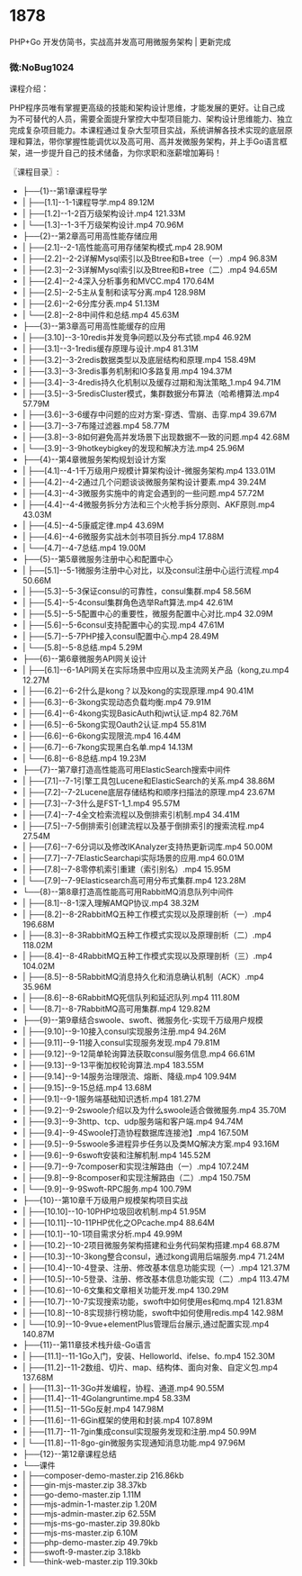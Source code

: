 # 1878
PHP+Go 开发仿简书，实战高并发高可用微服务架构 | 更新完成
### 微:NoBug1024 


课程介绍：

PHP程序员唯有掌握更高级的技能和架构设计思维，才能发展的更好。让自己成为不可替代的人员，需要全面提升掌控大中型项目能力、架构设计思维能力、独立完成复杂项目能力。本课程通过复杂大型项目实战，系统讲解各技术实现的底层原理和算法，带你掌握性能调优以及高可用、高并发微服务架构，并上手Go语言框架，进一步提升自己的技术储备，为你求职和涨薪增加筹码！

〖课程目录〗:

- ├──{1}--第1章课程导学  
- |   ├──[1.1]--1-1课程导学.mp4  89.12M
- |   ├──[1.2]--1-2百万级架构设计.mp4  121.33M
- |   └──[1.3]--1-3千万级架构设计.mp4  70.96M
- ├──{2}--第2章高可用高性能存储应用  
- |   ├──[2.1]--2-1高性能高可用存储架构模式.mp4  28.90M
- |   ├──[2.2]--2-2详解Mysql索引以及Btree和B+tree（一）.mp4  96.83M
- |   ├──[2.3]--2-3详解Mysql索引以及Btree和B+tree（二）.mp4  94.65M
- |   ├──[2.4]--2-4深入分析事务和MVCC.mp4  170.64M
- |   ├──[2.5]--2-5主从复制和读写分离.mp4  128.98M
- |   ├──[2.6]--2-6分库分表.mp4  51.13M
- |   └──[2.8]--2-8中间件和总结.mp4  45.63M
- ├──{3}--第3章高可用高性能缓存的应用  
- |   ├──[3.10]--3-10redis并发竞争问题以及分布式锁.mp4  46.92M
- |   ├──[3.1]--3-1redis缓存原理与设计.mp4  81.31M
- |   ├──[3.2]--3-2redis数据类型以及底层结构和原理.mp4  158.49M
- |   ├──[3.3]--3-3redis事务机制和IO多路复用.mp4  194.37M
- |   ├──[3.4]--3-4redis持久化机制以及缓存过期和淘汰策略_1.mp4  94.71M
- |   ├──[3.5]--3-5redisCluster模式，集群数据分布算法（哈希槽算法.mp4  57.79M
- |   ├──[3.6]--3-6缓存中问题的应对方案-穿透、雪崩、击穿.mp4  39.67M
- |   ├──[3.7]--3-7布隆过滤器.mp4  58.77M
- |   ├──[3.8]--3-8如何避免高并发场景下出现数据不一致的问题.mp4  42.68M
- |   └──[3.9]--3-9hotkeybigkey的发现和解决方法.mp4  25.96M
- ├──{4}--第4章微服务架构规划设计方案  
- |   ├──[4.1]--4-1千万级用户规模计算架构设计-微服务架构.mp4  133.01M
- |   ├──[4.2]--4-2通过几个问题谈谈微服务架构设计要素.mp4  39.24M
- |   ├──[4.3]--4-3微服务实施中的肯定会遇到的一些问题.mp4  57.72M
- |   ├──[4.4]--4-4微服务拆分方法和三个火枪手拆分原则、AKF原则.mp4  43.03M
- |   ├──[4.5]--4-5康威定律.mp4  43.69M
- |   ├──[4.6]--4-6微服务实战木剑书项目拆分.mp4  17.88M
- |   └──[4.7]--4-7总结.mp4  19.00M
- ├──{5}--第5章微服务注册中心和配置中心  
- |   ├──[5.1]--5-1微服务注册中心对比，以及consul注册中心运行流程.mp4  50.66M
- |   ├──[5.3]--5-3保证consul的可靠性，consul集群.mp4  58.56M
- |   ├──[5.4]--5-4consul集群角色选举Raft算法.mp4  42.61M
- |   ├──[5.5]--5-5配置中心的重要性，微服务配置中心对比.mp4  32.09M
- |   ├──[5.6]--5-6consul支持配置中心的实现.mp4  47.61M
- |   ├──[5.7]--5-7PHP接入consul配置中心.mp4  28.49M
- |   └──[5.8]--5-8总结.mp4  5.29M
- ├──{6}--第6章微服务API网关设计  
- |   ├──[6.1]--6-1API网关在实际场景中应用以及主流网关产品（kong,zu.mp4  12.27M
- |   ├──[6.2]--6-2什么是kong？以及kong的实现原理.mp4  90.41M
- |   ├──[6.3]--6-3kong实现动态负载均衡.mp4  79.91M
- |   ├──[6.4]--6-4kong实现BasicAuth和jwt认证.mp4  82.76M
- |   ├──[6.5]--6-5kong实现Oauth2认证.mp4  55.81M
- |   ├──[6.6]--6-6kong实现限流.mp4  16.44M
- |   ├──[6.7]--6-7kong实现黑白名单.mp4  14.13M
- |   └──[6.8]--6-8总结.mp4  19.23M
- ├──{7}--第7章打造高性能高可用ElasticSearch搜索中间件  
- |   ├──[7.1]--7-1引擎工具包Lucene和ElasticSearch的关系.mp4  38.86M
- |   ├──[7.2]--7-2Lucene底层存储结构和顺序扫描法的原理.mp4  23.67M
- |   ├──[7.3]--7-3什么是FST-1_1.mp4  95.57M
- |   ├──[7.4]--7-4全文检索流程以及倒排索引机制.mp4  34.41M
- |   ├──[7.5]--7-5倒排索引创建流程以及基于倒排索引的搜索流程.mp4  27.54M
- |   ├──[7.6]--7-6分词以及修改IKAnalyzer支持热更新词库.mp4  50.00M
- |   ├──[7.7]--7-7ElasticSearchapi实际场景的应用.mp4  60.01M
- |   ├──[7.8]--7-8零停机索引重建（索引别名）.mp4  15.95M
- |   └──[7.9]--7-9Elasticsearch高可用分布式集群.mp4  123.28M
- └──{8}--第8章打造高性能高可用RabbitMQ消息队列中间件  
- |   ├──[8.1]--8-1深入理解AMQP协议.mp4  38.32M
- |   ├──[8.2]--8-2RabbitMQ五种工作模式实现以及原理剖析（一）.mp4  196.68M
- |   ├──[8.3]--8-3RabbitMQ五种工作模式实现以及原理剖析（二）.mp4  118.02M
- |   ├──[8.4]--8-4RabbitMQ五种工作模式实现以及原理剖析（三）.mp4  104.02M
- |   ├──[8.5]--8-5RabbitMQ消息持久化和消息确认机制（ACK）.mp4  35.96M
- |   ├──[8.6]--8-6RabbitMQ死信队列和延迟队列.mp4  111.80M
- |   └──[8.7]--8-7RabbitMQ高可用集群.mp4  129.82M
- ├──{9}--第9章结合swoole、swoft、微服务化-实现千万级用户规模  
- |   ├──[9.10]--9-10接入consul实现服务注册.mp4  94.26M
- |   ├──[9.11]--9-11接入consul实现服务发现.mp4  79.81M
- |   ├──[9.12]--9-12简单轮询算法获取consul服务信息.mp4  66.61M
- |   ├──[9.13]--9-13平衡加权轮询算法.mp4  183.55M
- |   ├──[9.14]--9-14服务治理限流、熔断、降级.mp4  109.94M
- |   ├──[9.15]--9-15总结.mp4  13.68M
- |   ├──[9.1]--9-1服务端基础知识透析.mp4  181.27M
- |   ├──[9.2]--9-2swoole介绍以及为什么swoole适合做微服务.mp4  35.70M
- |   ├──[9.3]--9-3http、tcp、udp服务端和客户端.mp4  94.74M
- |   ├──[9.4]--9-4Swoole打造协程数据库连接池】.mp4  167.50M
- |   ├──[9.5]--9-5swoole多进程异步任务以及类MQ解决方案.mp4  93.16M
- |   ├──[9.6]--9-6swoft安装和注解机制.mp4  145.52M
- |   ├──[9.7]--9-7composer和实现注解路由（一）.mp4  107.24M
- |   ├──[9.8]--9-8composer和实现注解路由（二）.mp4  150.75M
- |   └──[9.9]--9-9Swoft-RPC服务.mp4  100.79M
- ├──{10}--第10章千万级用户规模架构项目实战  
- |   ├──[10.10]--10-10PHP垃圾回收机制.mp4  51.95M
- |   ├──[10.11]--10-11PHP优化之OPcache.mp4  88.64M
- |   ├──[10.1]--10-1项目需求分析.mp4  49.99M
- |   ├──[10.2]--10-2项目微服务架构搭建和业务代码架构搭建.mp4  68.87M
- |   ├──[10.3]--10-3kong整合consul，通过kong调用后端服务.mp4  71.24M
- |   ├──[10.4]--10-4登录、注册、修改基本信息功能实现（一）.mp4  121.37M
- |   ├──[10.5]--10-5登录、注册、修改基本信息功能实现（二）.mp4  113.47M
- |   ├──[10.6]--10-6文集和文章相关功能开发.mp4  130.29M
- |   ├──[10.7]--10-7实现搜索功能，swoft中如何使用es和mq.mp4  121.83M
- |   ├──[10.8]--10-8实现排行榜功能，swoft中如何使用redis.mp4  142.98M
- |   └──[10.9]--10-9vue+elementPlus管理后台展示,通过配置实现.mp4  140.87M
- ├──{11}--第11章技术栈升级-Go语言  
- |   ├──[11.1]--11-1Go入门，安装、Helloworld、ifelse、fo.mp4  152.30M
- |   ├──[11.2]--11-2数组、切片、map、结构体、面向对象、自定义包.mp4  137.68M
- |   ├──[11.3]--11-3Go并发编程，协程、通道.mp4  90.55M
- |   ├──[11.4]--11-4Golangruntime.mp4  58.33M
- |   ├──[11.5]--11-5Go反射.mp4  147.98M
- |   ├──[11.6]--11-6Gin框架的使用和封装.mp4  107.89M
- |   ├──[11.7]--11-7gin集成consul实现服务发现和注册.mp4  50.99M
- |   └──[11.8]--11-8go-gin微服务实现通知消息功能.mp4  97.96M
- ├──{12}--第12章课程总结  
- └──课件  
- |   ├──composer-demo-master.zip  216.86kb
- |   ├──gin-mjs-master.zip  38.37kb
- |   ├──go-demo-master.zip  1.11M
- |   ├──mjs-admin-1-master.zip  1.20M
- |   ├──mjs-admin-master.zip  62.55M
- |   ├──mjs-ms-go-master.zip  39.80kb
- |   ├──mjs-ms-master.zip  6.10M
- |   ├──php-demo-master.zip  49.79kb
- |   ├──swoft-9-master.zip  3.18kb
- |   └──think-web-master.zip  119.30kb
